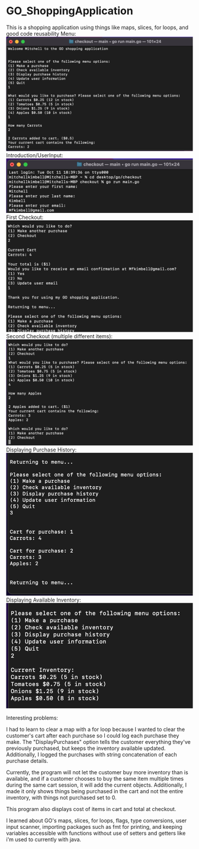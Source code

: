 # GO_ShoppingApplication
This is a shopping application using things like maps, slices, for loops, and good code reusability
Menu:
![](Screenshots/MenuDisplay.png)
Introduction/UserInput:
![](Screenshots/Introduction:UserInput.png)
First Checkout:
![](Screenshots/FirstCheckout.png)
Second Checkout (multiple different items):
![](Screenshots/SecondCheckout(multiple%20items).png)
Displaying Purchase History:
![](Screenshots/DisplayingPurchaseHistory.png)
Displaying Available Inventory:
![](Screenshots/DisplayingAvailableInventory.png)

Interesting problems:

I had to learn to clear a map with a for loop because I wanted to clear the customer's cart after each purchase so I could log each purchase they make. The "DisplayPurchases" option tells the customer everything they've previously purchased, but keeps the inventory available updated. Additionally, I logged the purchases with string concatenation of each purchase details. 

Currently, the program will not let the customer buy more inventory than is available, and if a customer chooses to buy the same item multiple times during the same cart session, it will add the current objects. Additionally, I made it only shows things being purchased in the cart and not the entire inventory, with things not purchased set to 0. 

This program also displays cost of items in cart and total at checkout. 

I learned about GO's maps, slices, for loops, flags, type conversions, user input scanner, importing packages such as fmt for printing, and keeping variables accessible with functions without use of setters and getters like i'm used to currently with java.

